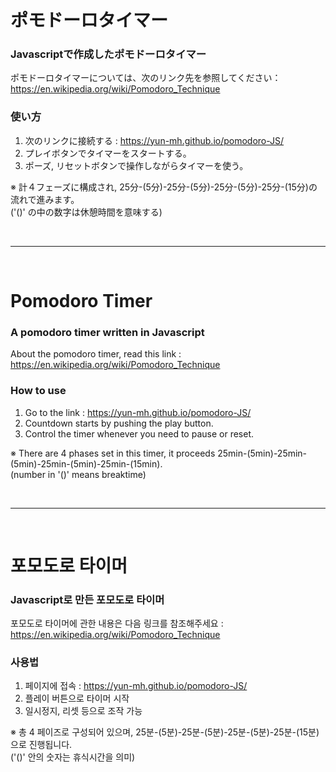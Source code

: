 
# ポモドーロタイマー
### Javascriptで作成したポモドーロタイマー
ポモドーロタイマーについては、次のリンク先を参照してください：https://en.wikipedia.org/wiki/Pomodoro_Technique

### 使い方
1. 次のリンクに接続する : https://yun-mh.github.io/pomodoro-JS/
2. プレイボタンでタイマーをスタートする。
3. ポーズ, リセットボタンで操作しながらタイマーを使う。

※ 計４フェーズに構成され, 25分-(5分)-25分-(5分)-25分-(5分)-25分-(15分)の流れで進みます。<br />
('()' の中の数字は休憩時間を意味する)

<br />
<hr/>
<br />

# Pomodoro Timer
### A pomodoro timer written in Javascript 
About the pomodoro timer, read this link : https://en.wikipedia.org/wiki/Pomodoro_Technique

### How to use
1. Go to the link : https://yun-mh.github.io/pomodoro-JS/
2. Countdown starts by pushing the play button.
3. Control the timer whenever you need to pause or reset.

※ There are 4 phases set in this timer, it proceeds 25min-(5min)-25min-(5min)-25min-(5min)-25min-(15min). <br />
(number in '()' means breaktime)

<br />
<hr/>
<br />

# 포모도로 타이머
### Javascript로 만든 포모도로 타이머
포모도로 타이머에 관한 내용은 다음 링크를 참조해주세요 : https://en.wikipedia.org/wiki/Pomodoro_Technique

### 사용법
1. 페이지에 접속 : https://yun-mh.github.io/pomodoro-JS/
2. 플레이 버튼으로 타이머 시작
3. 일시정지, 리셋 등으로 조작 가능

※ 총 4 페이즈로 구성되어 있으며, 25분-(5분)-25분-(5분)-25분-(5분)-25분-(15분)으로 진행됩니다. <br />
('()' 안의 숫자는 휴식시간을 의미)
<br />

